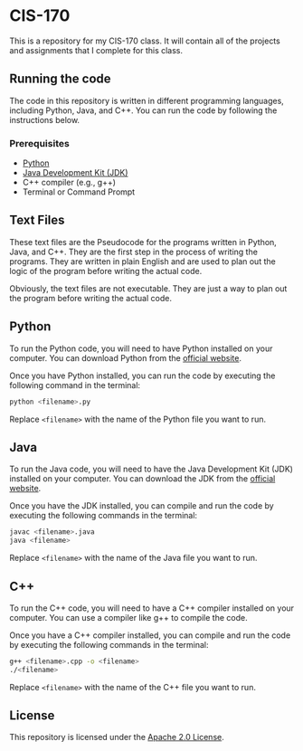 # CIS-170

This is a repository for my CIS-170 class. It will contain all of the projects and assignments that I complete for this class.

## Running the code

The code in this repository is written in different programming languages, including Python, Java, and C++. You can run the code by following the instructions below.

### Prerequisites

- [Python](https://www.python.org/downloads/)
- [Java Development Kit (JDK)](https://www.oracle.com/java/technologies/javase-jdk11-downloads.html)
- C++ compiler (e.g., g++)
- Terminal or Command Prompt

## Text Files

These text files are the Pseudocode for the programs written in Python, Java, and C++. They are the first step in the process of writing the programs. They are written in plain English and are used to plan out the logic of the program before writing the actual code.


Obviously, the text files are not executable. They are just a way to plan out the program before writing the actual code.

## Python

To run the Python code, you will need to have Python installed on your computer. You can download Python from the [official website](https://www.python.org/downloads/).

Once you have Python installed, you can run the code by executing the following command in the terminal:

```bash
python <filename>.py
```

Replace `<filename>` with the name of the Python file you want to run.

## Java

To run the Java code, you will need to have the Java Development Kit (JDK) installed on your computer. You can download the JDK from the [official website](https://www.oracle.com/java/technologies/javase-jdk11-downloads.html).

Once you have the JDK installed, you can compile and run the code by executing the following commands in the terminal:

```bash
javac <filename>.java
java <filename>
```

Replace `<filename>` with the name of the Java file you want to run.

## C++

To run the C++ code, you will need to have a C++ compiler installed on your computer. You can use a compiler like g++ to compile the code.

Once you have a C++ compiler installed, you can compile and run the code by executing the following commands in the terminal:

```bash
g++ <filename>.cpp -o <filename>
./<filename>
```

Replace `<filename>` with the name of the C++ file you want to run.

## License

This repository is licensed under the [Apache 2.0 License](LICENSE).
